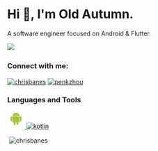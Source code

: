 # Hi 👋, I'm Old Autumn.
A software engineer focused on Android & Flutter.

![](https://github-profile-trophy.vercel.app/?username=penkzhou)

### Connect with me:

<p align="left">
<a href="https://twitter.com/penkzhou" target="blank"><img align="center" src="https://cdn.jsdelivr.net/npm/simple-icons@3.0.1/icons/twitter.svg" alt="chrisbanes" height="30" width="40" /></a>
<a href="[https://stackoverflow.com/users/penkzhou](https://stackoverflow.com/users/669647/penkzhou)" target="blank"><img align="center" src="https://cdn.jsdelivr.net/npm/simple-icons@3.0.1/icons/stackoverflow.svg" alt="penkzhou" height="30" width="40" /></a>
</p>

### Languages and Tools
<p align="left"> <a href="https://developer.android.com" target="_blank"> <img src="https://raw.githubusercontent.com/devicons/devicon/master/icons/android/android-original-wordmark.svg" alt="android" width="40" height="40"/> </a> <a href="https://kotlinlang.org" target="_blank"> <img src="https://www.vectorlogo.zone/logos/kotlinlang/kotlinlang-icon.svg" alt="kotlin" width="40" height="40"/> </a> </p>

<p>&nbsp;<img align="center" src="https://github-readme-stats.vercel.app/api?username=penkzhou&show_icons=true&locale=en" alt="chrisbanes" /></p>
